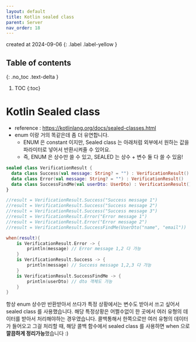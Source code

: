 ```yaml
---
layout: default
title: Kotlin sealed class
parent: Server
nav_order: 18
---
```


created at 2024-09-06
{: .label .label-yellow }

## Table of contents
{: .no_toc .text-delta }

1. TOC
{:toc}

# Kotlin Sealed class
* reference : https://kotlinlang.org/docs/sealed-classes.html
* enum 이랑 거의 똑같은데 좀 더 유연합니다.
  * ENUM 은 constant 이지만, Sealed class 는 아래처럼 외부에서 원하는 값을 파라미터로 넣어서 반환시켜줄 수 있어요.
  * 즉, ENUM 은 상수만 쓸 수 있고, SEALED 는 상수 + 변수 둘 다 쓸 수 있음!


```kotlin
sealed class VerificationResult {
  data class Success(val message: String? = "") : VerificationResult()
  data class Error(val message: String? = "") : VerificationResult()
  data class SuccessFindMe(val userDto: UserDto) : VerificationResult()
}

//result = VerificationResult.Success("Success message 1")
//result = VerificationResult.Success("Success message 2")
//result = VerificationResult.Success("Success message 3")
//result = VerificationResult.Error("Error message 1")
//result = VerificationResult.Error("Error message 2")
//result = VerificationResult.SuccessFindMe(UserDto("name", "email"))

when(result){
    is VerificationResult.Error -> {
        println(message) // Error message 1,2 다 가능
    }
    is VerificationResult.Success -> {
        println(message) // Success message 1,2,3 다 가능
    }
    is VerificationResult.SuccessFindMe -> {
        println(userDto) // dto 객체도 가능
    }
}
```

항상 enum 상수만 반환받아서 쓰다가 특정 상황에서는 변수도 받아서 쓰고 싶어서 sealed class 를 사용했습니다. 해당 특정상황은 어쩔수없이 한 곳에서 여러 유형의 데이터를 받아서 처리해야하는 경우였습니다.
콜백통해서 한쪽으로만 여러 유형의 데이터가 들어오고 그걸 처리할 때, 해당 콜백 함수에서 sealed class 를 사용하면 when 으로 **깔끔하게 정리가능**했습니다 :)
